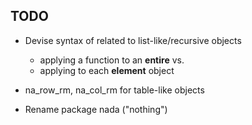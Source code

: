 ## TODO

 - Devise syntax of related to list-like/recursive objects 
   - applying a function to an **entire**  vs.
   -  applying to each **element** object

 - na_row_rm, na_col_rm for table-like objects

 - Rename package nada ("nothing")
